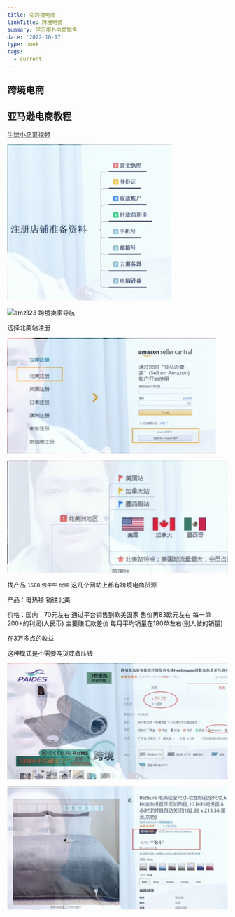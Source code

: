 ```yaml
---
title: 😝跨境电商
linkTitle: 跨境电商
summary: 学习境外电商销售
date: '2022-10-17'
type: book
tags:
  - current
---
```


## 跨境电商
## 亚马逊电商教程

[牛津小马哥视频](https://www.bilibili.com/video/BV18y4y1a7iE/?spm_id_from=333.337.search-card.all.click&vd_source=ade47f4723248080479cf8996bc0c4b0)

![image-20221017175017272](images\image-20221017175017272.png)

![amz123 跨境卖家导航](https://www.amz123.com/)

选择北美站注册

![image-20221017175213950](images\image-20221017175213950.png)

![image-20221017175258964](images/image-20221017175258964.png)

找产品 `1688` `包牛牛` `优购` 这几个网站上都有跨境电商货源

产品：电热毯  销往北美

价格：国内：70元左右 通过平台销售到欧美国家 售价再83欧元左右 每一单200+的利润(人民币) 主要赚汇款差价  每月平均销量在180单左右(别人做的销量)

在3万多点的收益

这种模式是不需要吨货或者压钱

![image-20221017175549881](images\image-20221017175549881.png)

![image-20221017175659424](images\image-20221017175659424.png)